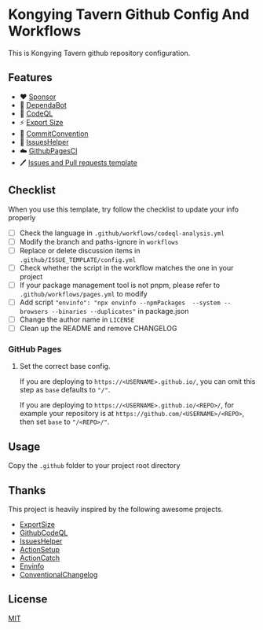 # Kongying Tavern Github Config And Workflows

This is Kongying Tavern github repository configuration.

## Features

- ❤️ [Sponsor](.github/FUNDING.yml)
- 🤖 [DependaBot](.github/dependabot.yml)
- 🧬 [CodeQL](.github/workflows/codeql-analysis.yml)
- ⚡ [Export Size](.github/workflows/export-size.yml)
- 📝 [CommitConvention](.github/commit-convention.md)
- 🦾 [IssuesHelper](.github/workflows/issue-commented.yml)
- ☁️ [GithubPagesCI](.github/workflows/pages.yml)
- 🖊️ [Issues and Pull requests template](.github/ISSUE_TEMPLATE/)

## Checklist

When you use this template, try follow the checklist to update your info properly

- [ ] Check the language in `.github/workflows/codeql-analysis.yml`
- [ ] Modify the branch and paths-ignore in `workflows`
- [ ] Replace or delete discussion items in `.github/ISSUE_TEMPLATE/config.yml`
- [ ] Check whether the script in the workflow matches the one in your project
- [ ] If your package management tool is not pnpm, please refer to `.github/workflows/pages.yml` to modify
- [ ] Add script `"envinfo": "npx envinfo --npmPackages  --system --browsers --binaries --duplicates"` in package.json
- [ ] Change the author name in `LICENSE`
- [ ] Clean up the README and remove CHANGELOG

### GitHub Pages

1. Set the correct base config.

    If you are deploying to `https://<USERNAME>.github.io/`, you can omit this step as `base` defaults to `"/"`.

    If you are deploying to `https://<USERNAME>.github.io/<REPO>/`, for example your repository is at `https://github.com/<USERNAME>/<REPO>`, then set `base` to `"/<REPO>/"`.

## Usage

Copy the `.github` folder to your project root directory

## Thanks

This project is heavily inspired by the following awesome projects.

- [ExportSize](https://github.com/antfu/export-size-action)
- [GithubCodeQL](https://github.com/github/codeql)
- [IssuesHelper](https://github.com/actions-cool/issues-helper)
- [ActionSetup](https://github.com/pnpm/action-setup)
- [ActionCatch](https://github.com/actions/cache)
- [Envinfo](https://github.com/tabrindle/envinfo)
- [ConventionalChangelog](https://github.com/conventional-changelog/conventional-changelog/tree/master/packages/conventional-changelog-angular)

## License

[MIT](https://github.com/kongying-tavern/github-config/blob/main/LICENSE)

